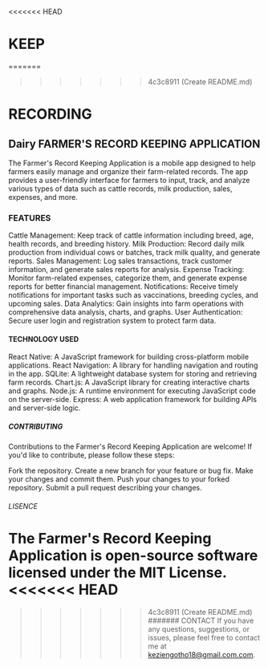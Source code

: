 <<<<<<< HEAD
# KEEP
=======
>>>>>>> 4c3c8911 (Create README.md)
# RECORDING
## Dairy FARMER'S RECORD KEEPING APPLICATION
The Farmer's Record Keeping Application is a mobile app designed to help farmers easily manage and organize their farm-related records. The app provides a user-friendly interface for farmers to input, track, and analyze various types of data such as cattle records, milk production, sales, expenses, and more.
### FEATURES
Cattle Management: Keep track of cattle information including breed, age, health records, and breeding history.
Milk Production: Record daily milk production from individual cows or batches, track milk quality, and generate reports.
Sales Management: Log sales transactions, track customer information, and generate sales reports for analysis.
Expense Tracking: Monitor farm-related expenses, categorize them, and generate expense reports for better financial management.
Notifications: Receive timely notifications for important tasks such as vaccinations, breeding cycles, and upcoming sales.
Data Analytics: Gain insights into farm operations with comprehensive data analysis, charts, and graphs.
User Authentication: Secure user login and registration system to protect farm data.
#### TECHNOLOGY USED
React Native: A JavaScript framework for building cross-platform mobile applications.
React Navigation: A library for handling navigation and routing in the app.
SQLite: A lightweight database system for storing and retrieving farm records.
Chart.js: A JavaScript library for creating interactive charts and graphs.
Node.js: A runtime environment for executing JavaScript code on the server-side.
Express: A web application framework for building APIs and server-side logic.
##### CONTRIBUTING
Contributions to the Farmer's Record Keeping Application are welcome! If you'd like to contribute, please follow these steps:

Fork the repository.
Create a new branch for your feature or bug fix.
Make your changes and commit them.
Push your changes to your forked repository.
Submit a pull request describing your changes.

###### LISENCE
The Farmer's Record Keeping Application is open-source software licensed under the MIT License.
<<<<<<< HEAD
=======

>>>>>>> 4c3c8911 (Create README.md)
####### CONTACT
If you have any questions, suggestions, or issues, please feel free to contact me  at keziengotho18@gmail.com.com.

